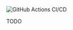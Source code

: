 ![GitHub Actions CI/CD](https://github.com/colin-nolan/docker-shinobi/workflows/GitHub%20Actions%20CI/CD/badge.svg)

TODO
